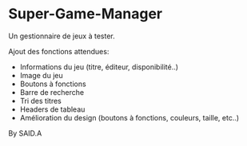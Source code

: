# Super-Game-Manager

Un gestionnaire de jeux à tester.

Ajout des fonctions attendues:

- Informations du jeu (titre, éditeur, disponibilité..)
- Image du jeu
- Boutons à fonctions
- Barre de recherche
- Tri des titres
- Headers de tableau
- Amélioration du design (boutons à fonctions, couleurs, taille, etc..)

By SAID.A
